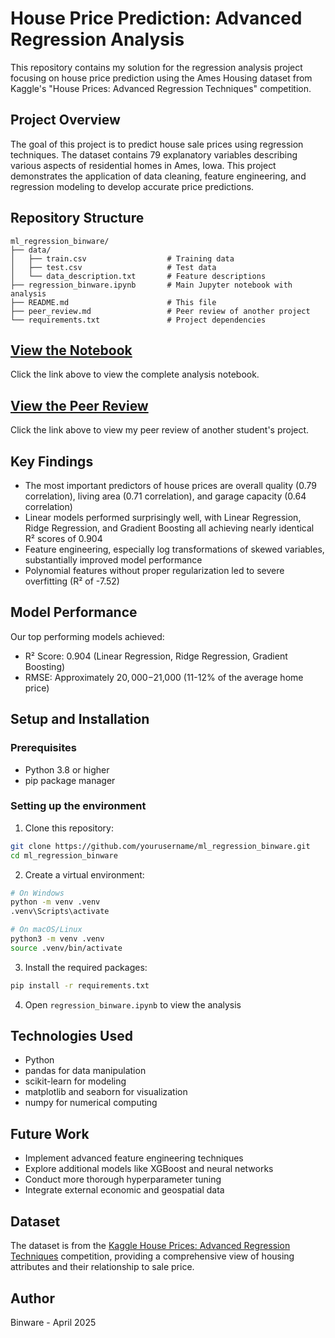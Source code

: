 # House Price Prediction: Advanced Regression Analysis

This repository contains my solution for the regression analysis project focusing on house price prediction using the Ames Housing dataset from Kaggle's "House Prices: Advanced Regression Techniques" competition.

## Project Overview

The goal of this project is to predict house sale prices using regression techniques. The dataset contains 79 explanatory variables describing various aspects of residential homes in Ames, Iowa. This project demonstrates the application of data cleaning, feature engineering, and regression modeling to develop accurate price predictions.

## Repository Structure

```
ml_regression_binware/
├── data/
│   ├── train.csv                  # Training data
│   ├── test.csv                   # Test data
│   └── data_description.txt       # Feature descriptions
├── regression_binware.ipynb       # Main Jupyter notebook with analysis
├── README.md                      # This file
├── peer_review.md                 # Peer review of another project
└── requirements.txt               # Project dependencies
```

## [View the Notebook](./regression_binware.ipynb)

Click the link above to view the complete analysis notebook.

## [View the Peer Review](./peer_review.md)

Click the link above to view my peer review of another student's project.

## Key Findings

- The most important predictors of house prices are overall quality (0.79 correlation), living area (0.71 correlation), and garage capacity (0.64 correlation)
- Linear models performed surprisingly well, with Linear Regression, Ridge Regression, and Gradient Boosting all achieving nearly identical R² scores of 0.904
- Feature engineering, especially log transformations of skewed variables, substantially improved model performance
- Polynomial features without proper regularization led to severe overfitting (R² of -7.52)

## Model Performance

Our top performing models achieved:
- R² Score: 0.904 (Linear Regression, Ridge Regression, Gradient Boosting)
- RMSE: Approximately $20,000-$21,000 (11-12% of the average home price)

## Setup and Installation

### Prerequisites
- Python 3.8 or higher
- pip package manager

### Setting up the environment

1. Clone this repository:
```bash
git clone https://github.com/yourusername/ml_regression_binware.git
cd ml_regression_binware
```

2. Create a virtual environment:
```bash
# On Windows
python -m venv .venv
.venv\Scripts\activate

# On macOS/Linux
python3 -m venv .venv
source .venv/bin/activate
```

3. Install the required packages:
```bash
pip install -r requirements.txt
```

4. Open `regression_binware.ipynb` to view the analysis

## Technologies Used

- Python
- pandas for data manipulation
- scikit-learn for modeling
- matplotlib and seaborn for visualization
- numpy for numerical computing

## Future Work

- Implement advanced feature engineering techniques
- Explore additional models like XGBoost and neural networks
- Conduct more thorough hyperparameter tuning
- Integrate external economic and geospatial data

## Dataset

The dataset is from the [Kaggle House Prices: Advanced Regression Techniques](https://www.kaggle.com/c/house-prices-advanced-regression-techniques) competition, providing a comprehensive view of housing attributes and their relationship to sale price.

## Author

Binware - April 2025